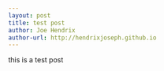 ```yaml
---
layout: post
title: test post
author: Joe Hendrix
author-url: http://hendrixjoseph.github.io
---
```


this is a test post